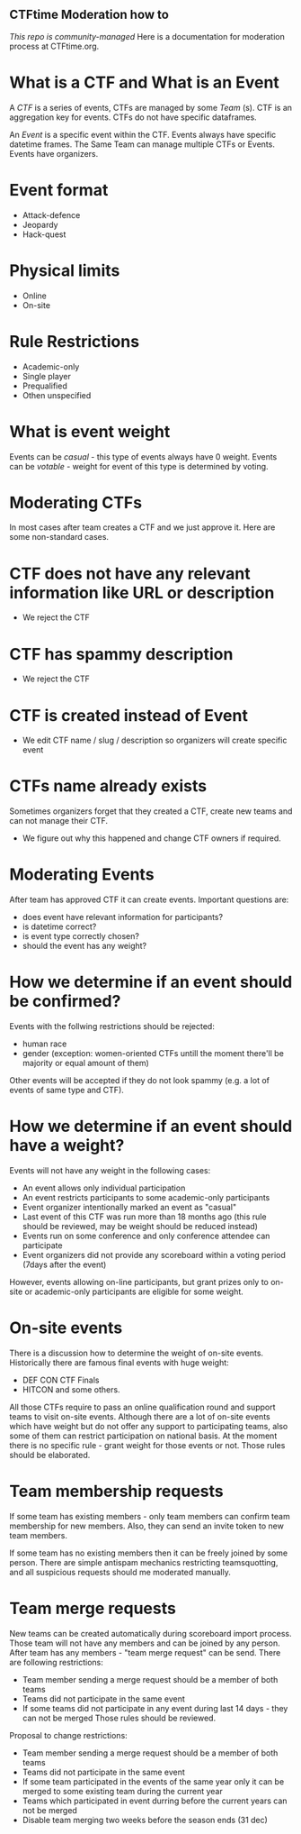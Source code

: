 CTFtime Moderation how to
--------------------------
*This repo is community-managed*
Here is a documentation for moderation process at CTFtime.org.

# What is a CTF and What is an Event

A *CTF* is a series of events, CTFs are managed by some *Team* (s). CTF is an aggregation key for events.
CTFs do not have specific dataframes.

An *Event* is a specific event within the CTF. Events always have specific datetime frames.
The Same Team can manage multiple CTFs or Events. 
Events have organizers.

# Event format
* Attack-defence
* Jeopardy
* Hack-quest

# Physical limits
* Online
* On-site

# Rule Restrictions
* Academic-only
* Single player
* Prequalified
* Othen unspecified

# What is event weight
Events can be *casual* - this type of events always have 0 weight.
Events can be *votable* - weight for event of this type is determined by voting.

Moderating CTFs
===============

In most cases after team creates a CTF and we just approve it.
Here are some non-standard cases.

# CTF does not have any relevant information like URL or description
* We reject the CTF

 # CTF has spammy description
* We reject the CTF

# CTF is created instead of Event
* We edit CTF name / slug / description so organizers will create specific event

# CTFs name already exists
Sometimes organizers forget that they created a CTF, create new teams and can not manage their CTF.
* We figure out why this happened and change CTF owners if required.

Moderating Events
=================
After team has approved CTF it can create events.
Important questions are:
* does event have relevant information for participants?
* is datetime correct?
* is event type correctly chosen?
* should the event has any weight?

# How we determine if an event should be confirmed?

Events with the follwing restrictions should be rejected:
 - human race
 - gender (exception: women-oriented CTFs untill the moment there'll be majority or equal amount of them)

Other events will be accepted if they do not look spammy (e.g. a lot of events of same type and CTF).

# How we determine if an event should have a weight?

 Events will not have any weight in the following cases:

 * An event allows only individual participation
 * An event restricts participants to some academic-only participants
 * Event organizer intentionally marked an event as "casual"
 * Last event of this CTF was run more than 18 months ago (this rule should be reviewed, may be weight should be reduced instead)
 * Events run on some conference and only conference attendee can participate
 * Event organizers did not provide any scoreboard within a voting period (7days after the event)

However, events allowing on-line participants, but grant prizes only to on-site or academic-only participants are eligible for some weight.

# On-site events

There is a discussion how to determine the weight of on-site events. Historically there are famous final events with huge weight:
* DEF CON CTF Finals
* HITCON
and some others.

All those CTFs require to pass an online qualification round and support teams to visit on-site events.
Although there are a lot of on-site events which have weight but do not offer any support to participating teams, also some of them can restrict participation on national basis. At the moment there is no specific rule - grant weight for those events or not.
Those rules should be elaborated.


Team membership requests
========================

If some team has existing members - only team members can confirm team membership for new members. Also, they can send an invite token to new team members.

If some team has no existing members then it can be freely joined by some person. There are simple antispam mechanics restricting teamsquotting, and all suspicious requests should me moderated manually.


Team merge requests
===================

New teams can be created automatically during scoreboard import process. Those team will not have any members and can be joined by any person.
After team has any members - "team merge request" can be send.
There are following restrictions:
* Team member sending a merge request should be a member of both teams
* Teams did not participate in the same event
* If some teams did not participate in any event during last 14 days - they can not be merged
Those rules should be reviewed.

Proposal to change restrictions:
* Team member sending a merge request should be a member of both teams
* Teams did not participate in the same event
* If some team participated in the events of the same year only it can be merged to some existing team during the current year
* Teams which participated in event durring before the current years can not be merged
* Disable team merging two weeks before the season ends (31 dec)
